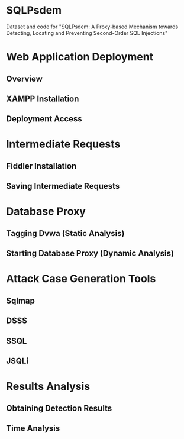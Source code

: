 # SQLPsdem
Dataset and code for "SQLPsdem: A Proxy-based Mechanism towards Detecting, Locating and Preventing Second-Order SQL Injections"

#  Web Application Deployment
   ## Overview
   ## XAMPP Installation 
   ## Deployment Access
# Intermediate Requests 
   ## Fiddler Installation
   ## Saving Intermediate Requests
# Database Proxy
   ## Tagging Dvwa (Static Analysis) 
   ## Starting Database Proxy (Dynamic Analysis)
# Attack Case Generation Tools
   ## Sqlmap
   ## DSSS
   ## SSQL
   ## JSQLi
# Results Analysis
   ## Obtaining Detection Results
   ## Time Analysis
